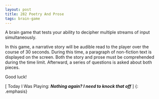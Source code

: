 ```yaml
---
layout: post
title: 282 Poetry And Prose
tags: brain-game
---
```

A brain game that tests your ability to decipher multiple streams of input simultaneously.

In this game, a narrative story will be audible read to the player over the course of 30 seconds.  During this time, a paragraph of non-fiction text is displayed on the screen.  Both the story and prose must be comprehended during the time limit.  Afterward, a series of questions is asked about both pieces.

Good luck!

[ Today I Was Playing: ***Nothing again? I need to knock that off*** ]
{: .emphasis}

